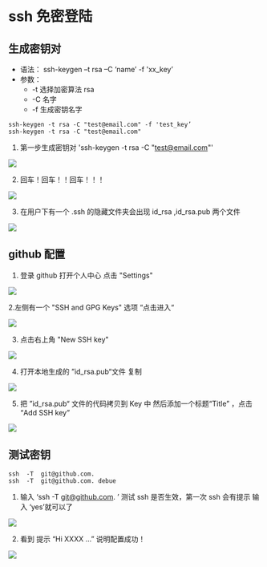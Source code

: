 # ssh 免密登陆

## 生成密钥对

-   语法： ssh-keygen –t rsa –C ‘name’ -f 'xx_key’
-   参数：
    -   -t 选择加密算法 rsa
    -   -C 名字
    -   -f 生成密钥名字

```shell
ssh-keygen -t rsa -C "test@email.com" -f 'test_key’
ssh-keygen -t rsa -C "test@email.com"
```

1.  第一步生成密钥对 'ssh-keygen -t rsa -C "test@email.com"'

![](./img/ssh01.png)

2.  回车！回车！！回车！！！

![](./img/ssh02.png)

3.  在用户下有一个 .ssh 的隐藏文件夹会出现 id_rsa ,id_rsa.pub 两个文件

![](./img/ssh03.png)

## github 配置

1.  登录 github 打开个人中心 点击 "Settings"

![](./img/ssh07.png)

2.左侧有一个 "SSH and GPG Keys" 选项 “点击进入“

![](./img/ssh08.png)

3.  点击右上角 "New SSH key"

![](./img/ssh09.png)

4.  打开本地生成的 ”id_rsa.pub“文件 复制

![](./img/ssh06.png)

5.  把 ”id_rsa.pub“ 文件的代码拷贝到 Key 中 然后添加一个标题“Title” ，点击 “Add SSH key”

![](./img/ssh10.png)

## 测试密钥

```shell
ssh  -T  git@github.com.
ssh  -T  git@github.com. debue
```

1.  输入 ‘ssh -T git@github.com. ’ 测试 ssh 是否生效，第一次 ssh 会有提示 输入 ‘yes’就可以了

![](./img/ssh11.png)

2.  看到 提示 “Hi XXXX ...” 说明配置成功！

![](./img/ssh12.png)
